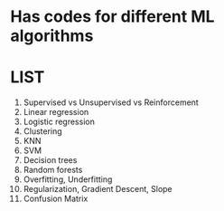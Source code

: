 # Has codes for different ML algorithms

# LIST
  1. Supervised vs Unsupervised vs Reinforcement 
  2. Linear regression
  3. Logistic regression
  4. Clustering
  5. KNN
  6. SVM
  7. Decision trees
  8. Random forests
  9. Overfitting, Underfitting
  10. Regularization, Gradient Descent, Slope
  11. Confusion Matrix

